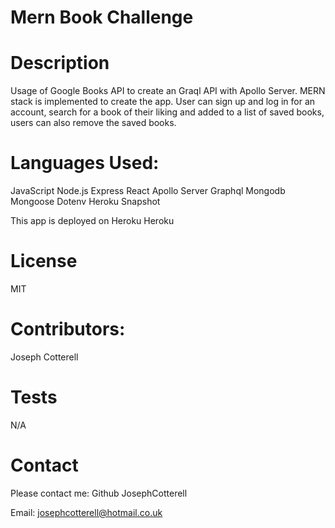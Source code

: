 # Mern Book Challenge

# Description

Usage of Google Books API to create an Graql API with Apollo Server. MERN stack is implemented to create the app. User can sign up and log in for an account, search for a book of their liking and added to a list of saved books, users can also remove the saved books.

# Languages Used:

JavaScript
Node.js
Express
React
Apollo Server
Graphql
Mongodb
Mongoose
Dotenv
Heroku
Snapshot

This app is deployed on Heroku
Heroku

# License

MIT

# ​Contributors:

Joseph Cotterell

# Tests

N/A

# Contact

Please contact me:
Github JosephCotterell

Email: josephcotterell@hotmail.co.uk
